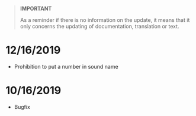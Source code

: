 >**IMPORTANT**
>
>As a reminder if there is no information on the update, it means that it only concerns the updating of documentation, translation or text.

# 12/16/2019

- Prohibition to put a number in sound name

# 10/16/2019

- Bugfix
